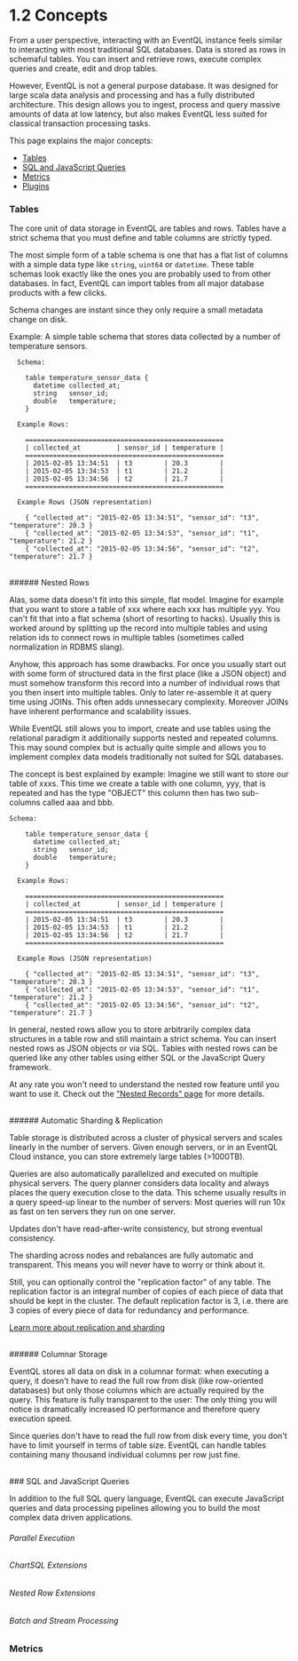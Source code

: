 1.2 Concepts
============

From a user perspective, interacting with an EventQL instance feels similar to
interacting with most traditional SQL databases. Data is stored as rows in
schemaful tables. You can insert and retrieve rows, execute complex queries and
create, edit and drop tables.

However, EventQL is not a general purpose database. It was designed for large scala
data analysis and processing and has a fully distributed architecture. This
design allows you to ingest, process and query massive amounts of data at low
latency, but also makes EventQL less suited for classical transaction processing tasks.

This page explains the major concepts:

  - [Tables](#tables)
  - [SQL and JavaScript Queries](#sql-and-javascript-queries)
  - [Metrics](#metrics)
  - [Plugins](#plugins)

### Tables

The core unit of data storage in EventQL are tables and rows. Tables have a strict
schema that you must define and table columns are strictly typed.

The most simple form of a table schema is one that has a flat list of columns
with a simple data type like `string`, `uint64` or `datetime`. These table
schemas look exactly like the ones you are probably used to from other databases.
In fact, EventQL can import tables from all major database products with a few clicks.

  Schema changes are instant since they only require a small metadata change on disk.

Example: A simple table schema that stores data collected by a number of
temperature sensors.

      Schema:

        table temperature_sensor_data {
          datetime collected_at;
          string   sensor_id;
          double   temperature;
        }

      Example Rows:

        ==================================================
        | collected_at         | sensor_id | temperature |
        ==================================================
        | 2015-02-05 13:34:51  | t3        | 20.3        |
        | 2015-02-05 13:34:53  | t1        | 21.2        |
        | 2015-02-05 13:34:56  | t2        | 21.7        |
        ==================================================

      Example Rows (JSON representation)

        { "collected_at": "2015-02-05 13:34:51", "sensor_id": "t3", "temperature": 20.3 }
        { "collected_at": "2015-02-05 13:34:53", "sensor_id": "t1", "temperature": 21.2 }
        { "collected_at": "2015-02-05 13:34:56", "sensor_id": "t2", "temperature": 21.7 }

<br />
###### Nested Rows

Alas, some data doesn't fit into this simple, flat model. Imagine for example that
you want to store a table of xxx where each xxx has multiple yyy. You can't fit
that into a flat schema (short of resorting to hacks). Usually this is worked around
by splitting up the record into multiple tables and using relation ids to connect
rows in multiple tables (sometimes called normalization in RDBMS slang).

Anyhow, this approach has some drawbacks. For once you usually start
out with some form of structured data in the first place (like a JSON object)
and must somehow transform this record into a number of individual rows that
you then insert into multiple tables. Only to later re-assemble it at query time
using JOINs. This often adds unnessecary complexity. Moreover JOINs have inherent
performance and scalability issues.

While EventQL still alows you to import, create and use tables using the relational
paradigm it additionally supports nested and repeated columns. This may sound
complex but is actually quite simple and allows you to implement complex data
models traditionally not suited for SQL databases.

The concept is best explained by example: Imagine we still want to store our
table of xxxs. This time we create a table with one column, yyy, that is repeated
and has the type "OBJECT" this column then has two sub-columns called aaa and
bbb.


    Schema:

        table temperature_sensor_data {
          datetime collected_at;
          string   sensor_id;
          double   temperature;
        }

      Example Rows:

        ==================================================
        | collected_at         | sensor_id | temperature |
        ==================================================
        | 2015-02-05 13:34:51  | t3        | 20.3        |
        | 2015-02-05 13:34:53  | t1        | 21.2        |
        | 2015-02-05 13:34:56  | t2        | 21.7        |
        ==================================================

      Example Rows (JSON representation)

        { "collected_at": "2015-02-05 13:34:51", "sensor_id": "t3", "temperature": 20.3 }
        { "collected_at": "2015-02-05 13:34:53", "sensor_id": "t1", "temperature": 21.2 }
        { "collected_at": "2015-02-05 13:34:56", "sensor_id": "t2", "temperature": 21.7 }

In general, nested rows allow you to store arbitrarily complex data structures
in a table row and still maintain a strict schema. You can insert nested rows as
JSON objects or via SQL. Tables with nested rows can be queried like any other
tables using either SQL or the JavaScript Query framework.

At any rate you won't need to understand the nested row feature until you want to
use it. Check out the ["Nested Records" page](/docs/sql/nested_records) for more details.

<br />
###### Automatic Sharding &amp; Replication

Table storage is distributed across a cluster of physical servers and scales
linearly in the number of servers. Given enough servers, or in an EventQL Cloud
instance, you can store extremely large tables (>1000TB).

Queries are also automatically parallelized and executed on multiple physical
servers. The query planner considers data locality and always places the query
execution close to the data. This scheme usually results in a query speed-up
linear to the number of servers: Most queries will run 10x as fast on ten servers
they run on one server.

Updates don't have read-after-write consistency, but strong eventual consistency.

The sharding across nodes and rebalances are fully automatic and transparent.
This means you will never have to worry or think about it.

Still, you can optionally control the "replication factor" of any table. The
replication factor is an integral number of copies of each piece of data that
should be kept in the cluster. The default replication factor is 3, i.e. there
are 3 copies of every piece of data for redundancy and performance.


[Learn more about replication and sharding](/docs/internals/sharding_and_replication)

<br />
###### Columnar Storage

EventQL stores all data on disk in a columnar format: when executing a query, it
doesn't have to read the full row from disk (like row-oriented databases) but
only those columns which are actually required by the query. This feature is
fully transparent to the user: The only thing you will notice is dramatically
increased IO performance and therefore query execution speed.

Since queries don't have to read the full row from disk every time, you don't
have to limit yourself in terms of table size. EventQL can handle tables containing
many thousand individual columns per row just fine.


<br />
### SQL and JavaScript Queries

In addition to the full SQL query language, EventQL can execute JavaScript queries
and data processing pipelines allowing you to build the most complex data driven
applications.

###### Parallel Execution


###### ChartSQL Extensions

###### Nested Row Extensions

###### Batch and Stream Processing


### Metrics

